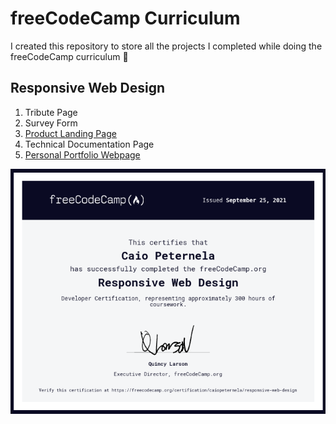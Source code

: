 # freeCodeCamp Curriculum
I created this repository to store all the projects I completed while doing the freeCodeCamp curriculum 🤙

## Responsive Web Design
1. Tribute Page
2. Survey Form
3. [Product Landing Page](https://caiopeternela.github.io/freecodecamp-curriculum/responsive-web-design/product-landing-page/index.html)
4. Technical Documentation Page
5. [Personal Portfolio Webpage](https://caiopeternela.github.io/freecodecamp-curriculum/responsive-web-design/personal-portfolio-webpage/index.html)

![alt text](/certificates/responsive-web-design.png)
